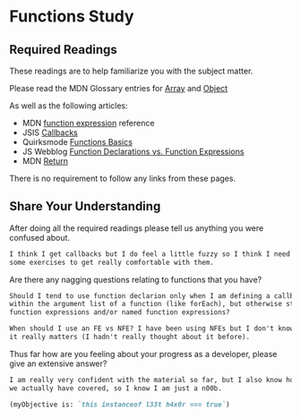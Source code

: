 # Functions Study

## Required Readings

These readings are to help familiarize you with the subject matter.

Please read the MDN Glossary entries for [Array](https://developer.mozilla.org/en-US/docs/Glossary/array) and [Object](https://developer.mozilla.org/en-US/docs/Glossary/Object)

As well as the following articles:

-   MDN [function expression](https://developer.mozilla.org/en-US/docs/Web/JavaScript/Reference/Operators/function) reference
-   JSIS [Callbacks](http://javascriptissexy.com/understand-javascript-callback-functions-and-use-them/)
-   Quirksmode [Functions Basics](http://www.quirksmode.org/js/function.html)
-   JS Webblog [Function Declarations vs. Function Expressions](https://javascriptweblog.wordpress.com/2010/07/06/function-declarations-vs-function-expressions/)
-   MDN [Return](https://developer.mozilla.org/en-US/docs/Web/JavaScript/Reference/Statements/return)

There is no requirement to follow any links from these pages.

## Share Your Understanding

After doing all the required readings please tell us anything
you were confused about.

```md
I think I get callbacks but I do feel a little fuzzy so I think I need to do
some exercises to get really comfortable with them.

```

Are there any nagging questions relating to functions that you have?

```md
Should I tend to use function declarion only when I am defining a callback
within the argument list of a function (like forEach), but otherwise stick to
function expressions and/or named function expressions?

When should I use an FE vs NFE? I have been using NFEs but I don't know if
it really matters (I hadn't really thought about it before). 
```

Thus far how are you feeling about your progress as a developer, please give
an extensive answer?

```md
I am really very confident with the material so far, but I also know how little
we actually have covered, so I know I am just a n00b.

(myObjective is: `this instanceof l33t h4x0r === true`)
```
